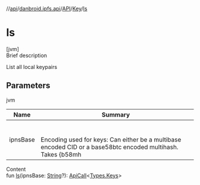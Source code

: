 //[api](../../../index.md)/[danbroid.ipfs.api](../../index.md)/[API](../index.md)/[Key](index.md)/[ls](ls.md)



# ls  
[jvm]  
Brief description  


List all local keypairs



## Parameters  
  
jvm  
  
|  Name|  Summary| 
|---|---|
| ipnsBase| <br><br>Encoding used for keys: Can either be a multibase encoded CID or a base58btc encoded multihash. Takes {b58mh|base36|k|base32|b...}. Default: base36. Required: no.<br><br>
  
  
Content  
fun [ls](ls.md)(ipnsBase: [String](https://kotlinlang.org/api/latest/jvm/stdlib/kotlin/-string/index.html)?): [ApiCall](../../-api-call/index.md)<[Types.Keys](../../-types/-keys/index.md)>  




